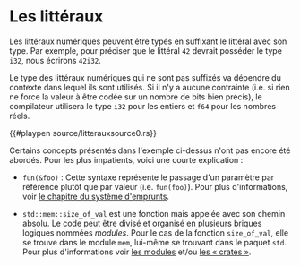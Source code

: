 # Les littéraux

Les littéraux numériques peuvent être typés en suffixant le littéral avec son type. Par exemple, pour préciser que le littéral `42` devrait posséder le type `i32`, nous écrirons `42i32`.

Le type des littéraux numériques qui ne sont pas suffixés va dépendre du contexte dans lequel ils sont utilisés. Si il n'y a aucune contrainte (i.e. si rien ne force la valeur à être codée sur un nombre de bits bien précis), le compilateur utilisera le type `i32` pour les entiers et `f64` pour les nombres réels.

{{#playpen source/litterauxsource0.rs}}

Certains concepts présentés dans l'exemple ci-dessus n'ont pas encore été abordés. Pour les plus impatients, voici une courte explication :


*  `fun(&foo)` : Cette syntaxe représente le passage d'un paramètre par référence plutôt que par valeur (i.e. `fun(foo)`). Pour plus d'informations, voir [le chapitre du système d'emprunts](../chapitre13/borrowing.html).

 
* `std::mem::size_of_val` est une fonction mais appelée avec son chemin absolu. Le code peut être divisé et organisé en plusieurs briques logiques nommées *modules*. Pour le cas de la fonction `size_of_val`, elle se trouve dans le module `mem`, lui-même se trouvant dans le paquet `std`. Pour plus d'informations voir [les modules](../chapitre9/module.html) et/ou [les « crates »](../chapitre10/crate.html).